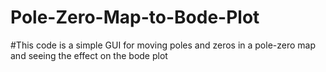 # Pole-Zero-Map-to-Bode-Plot
#This code is a simple GUI for moving poles and zeros in a pole-zero map and seeing the effect on the bode plot

